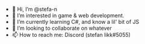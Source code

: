 - 👋 Hi, I’m @stefa-n
- 👀 I’m interested in game & web development.
- 🌱 I’m currently learning C#, and know a lil' bit of JS
- 💞️ I’m looking to collaborate on whatever
- 📫 How to reach me: Discord (stefan likk#5055)
